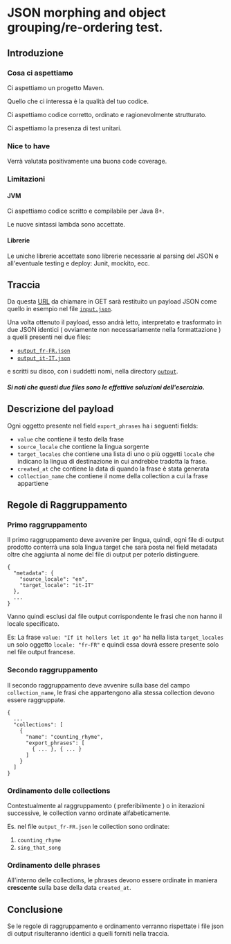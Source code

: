 # JSON morphing and object grouping/re-ordering test.

## Introduzione

### Cosa ci aspettiamo
Ci aspettiamo un progetto Maven.

Quello che ci interessa è la qualità del tuo codice. 

Ci aspettiamo codice corretto, ordinato e ragionevolmente strutturato.

Ci aspettiamo la presenza di test unitari.

### Nice to have
Verrà valutata positivamente una buona code coverage.

### Limitazioni 

#### JVM
Ci aspettiamo codice scritto e compilabile per Java 8+.

Le nuove sintassi lambda sono accettate.

#### Librerie
Le uniche librerie accettate sono librerie necessarie al parsing del JSON e all'eventuale testing e deploy: Junit, mockito, ecc.


## Traccia

Da questa [URL](http://www.mocky.io/v2/5db8a72230000064005edf0d) da chiamare in GET sarà restituito un payload JSON
come quello in esempio nel file [`input.json`](https://github.com/matecat/ReorderingTest/blob/master/input.json).

Una volta ottenuto il payload, esso andrà letto, interpretato e trasformato in due JSON identici ( ovviamente non necessariamente nella formattazione ) a quelli presenti nei due files:
- [`output_fr-FR.json`](https://github.com/matecat/ReorderingTest/blob/master/output_fr-FR.json)
- [`output_it-IT.json`](https://github.com/matecat/ReorderingTest/blob/master/output_it-IT.json)

e scritti su disco, con i suddetti nomi, nella directory [`output`](https://github.com/matecat/ReorderingTest/tree/master/output). 
#### *Si noti che questi due files sono le effettive soluzioni dell'esercizio.*

## Descrizione del payload
Ogni oggetto presente nel field `export_phrases` ha i seguenti fields:
- `value` che contiene il testo della frase
- `source_locale` che contiene la lingua sorgente
- `target_locales` che contiene una lista di uno o più oggetti `locale` che indicano la lingua di destinazione in cui andrebbe tradotta la frase.
- `created_at` che contiene la data di quando la frase è stata generata
- `collection_name` che contiene il nome della collection a cui la frase appartiene

## Regole di Raggruppamento

### Primo raggruppamento
Il primo raggruppamento deve avvenire per lingua, quindi, ogni file di output prodotto conterrà una sola lingua target che sarà posta nel field metadata oltre che aggiunta al nome del file di
 output per poterlo distinguere.
```
{
  "metadata": {
    "source_locale": "en",
    "target_locale": "it-IT"
  },
  ...
}
```
Vanno quindi esclusi dal file output corrispondente le frasi che non hanno il locale specificato.

Es:
La frase `value: "If it hollers let it go"` ha nella lista `target_locales` un solo oggetto `locale: "fr-FR"` e quindi essa dovrà essere presente solo nel file output francese.

### Secondo raggruppamento
Il secondo raggruppamento deve avvenire sulla base del campo `collection_name`, le frasi che appartengono alla stessa collection devono essere raggruppate.
```
{
  ...
  "collections": [
    {
      "name": "counting_rhyme",
      "export_phrases": [
        { ... }, { ... }
      ]
    }
  ]
}
```
### Ordinamento delle collections
Contestualmente al raggruppamento ( preferibilmente ) o in iterazioni successive, le collection vanno ordinate alfabeticamente.

Es. nel file `output_fr-FR.json` le collection sono ordinate:
1. `counting_rhyme` 
2. `sing_that_song`

### Ordinamento delle phrases
All'interno delle collections, le phrases devono essere ordinate in maniera **crescente** sulla base della data `created_at`.

## Conclusione
Se le regole di raggruppamento e ordinamento verranno rispettate i file json di output risulteranno identici a quelli forniti nella traccia.
